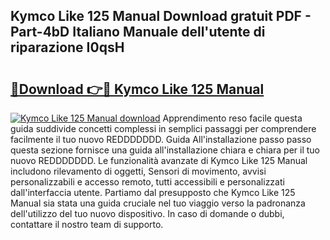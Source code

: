 ## Kymco Like 125 Manual Download gratuit PDF - Part-4bD Italiano Manuale dell'utente di riparazione I0qsH

# <h2><a href="http://dfeexp.blite.top/?on=Kymco+Like+125+Manual">🔗Download 👉🔴 Kymco Like 125 Manual</a></h2>

[![Kymco Like 125 Manual download](https://i.imgur.com/lujVjoI.png)](http://dfeexp.blite.top/?on=Kymco+Like+125+Manual)
Apprendimento reso facile questa guida suddivide concetti complessi in semplici passaggi per comprendere facilmente il tuo nuovo REDDDDDDD. Guida All'installazione passo passo questa sezione fornisce una guida all'installazione chiara e chiara per il tuo nuovo REDDDDDDD. Le funzionalità avanzate di Kymco Like 125 Manual includono rilevamento di oggetti, Sensori di movimento, avvisi personalizzabili e accesso remoto, tutti accessibili e personalizzati dall'interfaccia utente. Partiamo dal presupposto che Kymco Like 125 Manual sia stata una guida cruciale nel tuo viaggio verso la padronanza dell'utilizzo del tuo nuovo dispositivo. In caso di domande o dubbi, contattare il nostro team di supporto.
